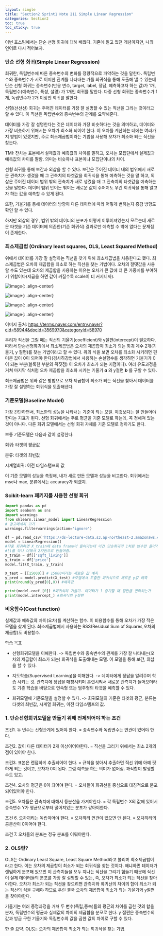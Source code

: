 ```yaml
---
layout: single
title: "Section2 Sprint1 Note 211 Simple Linear Regression"
categories: Section2
toc: true
toc_sticky: true
---
```


이번 포스팅에서는 단순 선형 회귀에 대해 배웠다. 기존에 알고 있던 개념이지만, 나의 언어로 다시 적어보자.

### 단순 선형 회귀(Simple Linear Regression)
회귀란, 독립변수에 따른 종속변수의 변화를 정량적으로 파악하는 것을 말한다. 독립변수와 종속변수가 서로 어떠한 관계를 나타내는 가를 회귀식을 통해 도출해 낼 수 있는데 단순 선형 회귀는
종속변수(반응 변수, target, label, 정답, 예측하고자 하는 값)가 1개, 독립변수(예측변수, 특성, 설명) 가 1개인 회귀를 말한다. 다중 선형 회귀는 종속변수가 1개, 독립변수가 2개 이상인 회귀를 말한다.

선형(선선선) 회귀는 주어진 데이터를 가장 잘 설명할 수 있는 직선을 그리는 것이라고 할 수 있다. 이 직선은 독립변수와 종속변수의 관계를 요약해준다.

데이터를 가장 잘 설명한다는 것은 데이터와 가장 비슷하다는 것을 의미하고, 데이터와 가장 비슷하기 위해서는 오차가 최소화 되어야 한다.
이 오차를 계산하는 데에는 여러가지 방법이 있겠지만, 주로 최소제곱법이라는 기법을 사용해 오차가 최소화 되는 직선을 찾는다.

TMI: 잔차는 표본에서 실제값과 예측값의 차이를 말하고, 오차는 모집단에서 실제값과 예측값의 차이를 말함. 의미는 비슷하나 표본이냐 모집단이냐의 차이.

선형 회귀를 통해 보간과 외삽을 할 수 있다. 보간은 주어진 데이터 내의 범위에서 새로운 관측치가 생겼을 때 그 관측치의 타겟값을 회귀식을 통해 예측하는 것을 말 하고, 외삽은 주어진 데이터 
범위 밖의 관측치가 새로 생겼을 때 그 관측치의 타겟값을 예측하는 것을 말한다. 데이터 범위 안이든 밖이든 새로운 값이 주어져도 우린 회귀식을 통해 알고자 하는 값을 예측할 수 있게 된다.

또한, 기울기를 통해 데이터의 방향이 다른 데이터에 따라 어떻게 변하는지 증감 방향도 확인 할 수 있다.

하지만 외삽의 경우, 범위 밖의 데이터의 분포가 어떻게 이루어져있는지 모르는데 새로운 타겟을 기존 데이터에 의존한(기존 회귀식) 결과로만 예측할 수 밖에 없다는 문제점이 존재한다.

### 최소제곱법 (Ordinary least squares, OLS, Least Squared Method)
위에서 데이터를 가장 잘 설명하는 직선을 찾기 위해 최소제곱법을 사용한다고 했다. 최소제곱법은 오차의 제곱합을 최소로 하는 직선을 찾는 기법이다. 
오차의 절댓값을 사용할 수도 있는데 오차의 제곱합을 사용하는 이유는 오차가 큰 값에 더 큰 가중치를 부여하기 위함이다(제곱을 하면 값이 커질수록 scale이 더 커지니까).

![image](https://user-images.githubusercontent.com/97672187/155123309-a43624d9-59f4-4107-a203-dea3db77f314.png){: .align-center}

![image](https://user-images.githubusercontent.com/97672187/155123346-3f725dab-818c-4737-bf1b-3b594f91fd9d.png){: .align-center}

![image](https://user-images.githubusercontent.com/97672187/155123365-49020b96-2a98-44ba-87a1-ddea4cea8a4c.png){: .align-center}

![image](https://user-images.githubusercontent.com/97672187/155123394-cb1c71c4-b0ac-4be2-9b5e-cbeef482a387.png){: .align-center}

이미지 출처: https://terms.naver.com/entry.naver?cid=58944&docId=3569970&categoryId=58970

우리가 직선을 그릴 때는 직선의 기울기(coefficient)와 y절편(intercept)이 필요하다. 따라서 단순선형회귀에서 최소제곱법은 오차의 제곱합이 최소가 되는 회귀 계수 2개(기울기, y 절편)를 
찾는 기법이라고 할 수 있다. 위의 식을 보면 오차를 최소화 시키려면 편미분 값이 0이 되어야 한다(경사하강법에서 사용하는 손실함수를 생각하면 기울기가 0이 되는 부분(볼록한 부분의 꼭짓점)
이 오차가 최소가 되는 지점이다). 여러 유도과정을 거쳐 마지막 식처럼 오차 제곱합을 최소화 시키는 기울기  **_a_** 와  y절편 **_b_** 를 구할 수 있다.

최소제곱법은 위와 같은 방법으로 오차 제곱합이 최소가 되는 직선을 찾아서 데이터를 가장 잘 설명하는 회귀식을 도출해낸다.

### 기준모델(Baseline Model)
가장 간단하면서, 최소한의 성능을 나타내는 기준이 되는 모델. 이것보다는 잘 만들어야 한다는 지표가 된다.
선형 회귀에서는 주로 평균을 기준 모델로 하는데, 꼭 정해져 있는 것이 아니다.
다른 회귀 모델에서는 선형 회귀 자체를 기준 모델로 정하기도 한다.

보통 기준모델은 다음과 같이 설정한다.

회귀: 타겟의 평균값

분류: 타겟의 최빈값

시계열회귀: 이전 타임스탬프의 값

이 기준 모델의 성능을 측정해, 내가 새로 만든 모델과 성능을 비교한다. 회귀에서는 mse나 mae, 분류에서는 accuracy가 되겠지.

### Scikit-learn 패키지를 사용한 선형 회귀
```python
import pandas as pd
import seaborn as sns
import warnings
from sklearn.linear_model import LinearRegression
# 경고메세지 끄기
warnings.filterwarnings(action='ignore')

df = pd.read_csv('https://ds-lecture-data.s3.ap-northeast-2.amazonaws.com/kc_house_data/kc_house_data.csv')
model = LinearRegression()
#다중 회귀하면 X_train에 data frame이 들어가는데 이건 단순회귀라 1차원 변수만 들어가니까
#[]를 하나 더해서 2차원으로 만들어줌.
X_train = df[['sqft_living']]
y_train = df['price']
model.fit(X_train, y_train)

X_test = [[15000]] # 15000이라는 새로운 값 예측
y_pred = model.predict(X_test) #모델에서 도출한 회귀식으로 새로운 y값 예측
print(round(y_pred[0],0)) #예측값

print(model.coef_[0]) #회귀식의 기울기. 데이터가 1 증가할 때 얼만큼 변화하는가
print(model.intercept_) #회귀식의 y절편
```

### 비용함수(Cost function)
실제값과 예측값의 차이(오차)를 계산하는 함수. 이 비용함수를 통해 오차가 가장 적은 모델을 찾게 된다.
최소제곱법에서 사용하는 RSS(Residual Sum of Squares,오차의 제곱합)도 비용함수.

학습 목표

- 선형회귀모델을 이해한다. -> 독립변수와 종속변수의 관계를 가장 잘 나타내는(오차의 제곱합이 최소가 되는) 회귀식을 도출해내는 모델. 이 모델을 통해 보간, 외삽을 할 수 있다. 

- 지도학습(Supervised Learning)을 이해한다. -> 데이터에게 정답을 알려주며 학습 시키는 것. 관측치에 정답을 매칭시키며 훈련시켜서 새로운 관측치가 들어오더라도 기존 학습을 바탕으로 
연속형 또는 범주형의 타겟을 예측할 수 있다.

- 회귀모델에 기준모델을 설정할 수 있다. -> 회귀모델의 기준은 타겟의 평균, 분류는 타겟의 최빈값, 시계열 회귀는, 이전 타임스탬프의 값.


### 1. 단순선형회귀모델을 만들기 위해 전제되어야 하는 조건

조건1. 두 변수는 선형관계에 있어야 한다. = 종속변수와 독립변수는 연관이 있어야 한다.

조건2. 값이 다른 데이터가 2개 이상이어야한다. = 직선을 그리기 위해서는 최소 2개의 점이 있어야 한다.

조건3. 표본은 랜덤하게 추출되어야 한다. = 규칙을 찾아서 추출하면 직선 위에 아예 핏하게 되는 것이고, 오차가 0이 된다. 그럼 예측을 하는 의미가 없어짐. 과적합이 발생할 수도 있고.

조건4. 오차의 평균은 0이 되어야 한다. = 오차들이 회귀선을 중심으로 대칭적으로 분포되어있어야 한다.

조건5. 오차들은 관측치에 대해서 등분산을 가져야한다. = 각 독립변수 X의 값에 있어서 종속변수 Y가 평균으로부터 떨어져있는 분포가 같아야한다.

조건 6. 오차끼리는 독립이어야 한다. = 오차끼리 연관이 있으면 안 된다. = 오차끼리의 공분산이 0이어야 한다.

조건 7. 오차들의 분포는 정규 분포를 이뤄야한다.

### 2. OLS란?

OLS는 Ordinary Least Square, Least Square Method라고 불리며 최소제곱법이라고 한다. 이는 오차의 제곱합이 최소가 되는 회귀식을 찾는 것이다. 왜냐하면 데이터가 랜덤하게 분포해 있으면 이 관측치들을 모두 지나는 직선을 그리기 힘들기 때문에 직선이 실제 데이터들의 분포를 가장 잘 설명할 수 있는, 즉, 오차가 최소가 되는 직선을 찾아야한다. 오차가 최소가 되는 직선을 찾으려면 관측치와 회귀선의 차이의 합이 최소가 되는 직선의 식을 구해야 하므로 우린 결국 오차의 제곱합이 최소가 되는 기울기와 y절편을 찾아야한다.

기울기는 여러 증명과정을 거쳐 두 변수(독립,종속)들의 평균의 차이를 곱한 것의 합을 분자, 독립변수의 평균과 실제값의 차이의 제곱합을 분모로 한다. y 절편은 종속변수의 값과 방금 구한 기울기와 독립변수의 값을 곱한 값의 차이로 구할 수 있다.

한 줄 요약. OLS는 오차의 제곱합이 최소가 되는 회귀식을 찾는 기법.
